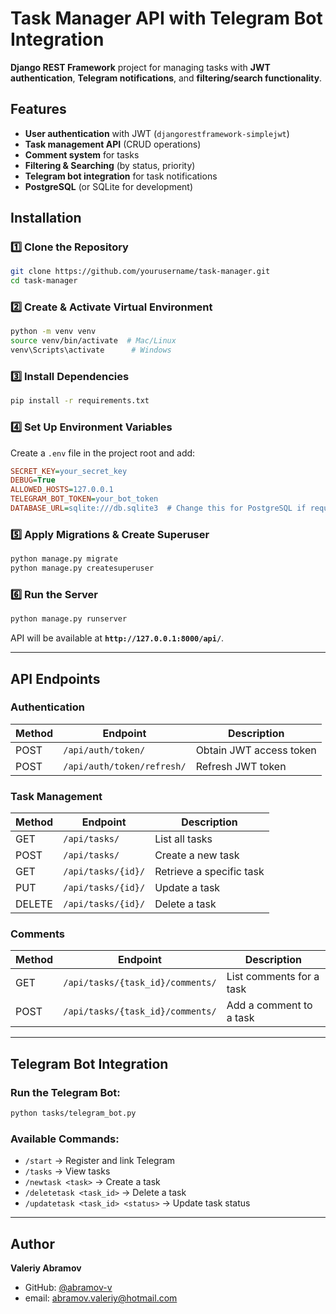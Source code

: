 # Task Manager API with Telegram Bot Integration

**Django REST Framework** project for managing tasks with **JWT authentication**, **Telegram notifications**, and **filtering/search functionality**.

## Features
- **User authentication** with JWT (`djangorestframework-simplejwt`)
- **Task management API** (CRUD operations)
- **Comment system** for tasks
- **Filtering & Searching** (by status, priority)
- **Telegram bot integration** for task notifications
- **PostgreSQL** (or SQLite for development)

## Installation

### 1️⃣ Clone the Repository
```sh
git clone https://github.com/yourusername/task-manager.git
cd task-manager
```

### 2️⃣ Create & Activate Virtual Environment
```sh
python -m venv venv
source venv/bin/activate  # Mac/Linux
venv\Scripts\activate      # Windows
```

### 3️⃣ Install Dependencies
```sh
pip install -r requirements.txt
```

### 4️⃣ Set Up Environment Variables
Create a `.env` file in the project root and add:
```ini
SECRET_KEY=your_secret_key
DEBUG=True
ALLOWED_HOSTS=127.0.0.1
TELEGRAM_BOT_TOKEN=your_bot_token
DATABASE_URL=sqlite:///db.sqlite3  # Change this for PostgreSQL if required
```

### 5️⃣ Apply Migrations & Create Superuser
```sh
python manage.py migrate
python manage.py createsuperuser
```

### 6️⃣ Run the Server
```sh
python manage.py runserver
```
API will be available at **`http://127.0.0.1:8000/api/`**.

---

## API Endpoints
### **Authentication**
| Method | Endpoint               | Description                |
|--------|------------------------|----------------------------|
| POST   | `/api/auth/token/`      | Obtain JWT access token   |
| POST   | `/api/auth/token/refresh/` | Refresh JWT token  |

### **Task Management**
| Method | Endpoint         | Description                 |
|--------|----------------|-----------------------------|
| GET    | `/api/tasks/`  | List all tasks              |
| POST   | `/api/tasks/`  | Create a new task           |
| GET    | `/api/tasks/{id}/` | Retrieve a specific task  |
| PUT    | `/api/tasks/{id}/` | Update a task            |
| DELETE | `/api/tasks/{id}/` | Delete a task            |

### **Comments**
| Method | Endpoint                          | Description                 |
|--------|-----------------------------------|-----------------------------|
| GET    | `/api/tasks/{task_id}/comments/` | List comments for a task    |
| POST   | `/api/tasks/{task_id}/comments/` | Add a comment to a task     |

---

## Telegram Bot Integration
### Run the Telegram Bot:
```sh
python tasks/telegram_bot.py
```

### Available Commands:
- `/start` → Register and link Telegram
- `/tasks` → View tasks
- `/newtask <task>` → Create a task
- `/deletetask <task_id>` → Delete a task
- `/updatetask <task_id> <status>` → Update task status

---

## Author
**Valeriy Abramov**
- GitHub: [@abramov-v](https://github.com/abramov-v) 
- email: abramov.valeriy@hotmail.com

